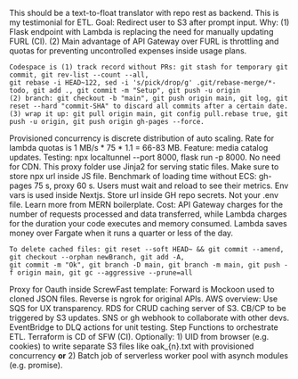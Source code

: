 This should be a text-to-float translator with repo rest as backend. This is my testimonial for ETL. Goal: Redirect user to S3 after prompt input. Why: (1) Flask endpoint with Lambda is replacing the need for manually updating FURL (CI). (2) Main advantage of API Gateway over FURL is throttling and quotas for preventing uncontrolled expenses inside usage plans.

```
Codespace is (1) track record without PRs: git stash for temporary git commit, git rev-list --count --all,
git rebase -i HEAD~122, sed -i 's/pick/drop/g' .git/rebase-merge/*-todo, git add ., git commit -m "Setup", git push -u origin 
(2) branch: git checkout -b "main", git push origin main, git log, git reset --hard "commit-SHA" to discard all commits after a certain date. 
(3) wrap it up: git pull origin main, git config pull.rebase true, git push -u origin, git push origin gh-pages --force.
```

Provisioned concurrency is discrete distribution of auto scaling. Rate for lambda quotas is 1 MB/s * 75 * 1.1 = 66-83 MB. Feature: media catalog updates. Testing: npx localtunnel --port 8000, flask run -p 8000. No need for CDN. This proxy folder use Jinja2 for serving static files. Make sure to store npx url inside JS file. Benchmark of loading time without ECS: gh-pages 75 s, proxy 60 s. Users must wait and reload to see their metrics. Env vars is used inside Nextjs. Store url inside GH repo secrets. Not your .env file. Learn more from MERN boilerplate. Cost: API Gateway charges for the number of requests processed and data transferred, while Lambda charges for the duration your code executes and memory consumed. Lambda saves money over Fargate when it runs a quarter or less of the day.

```
To delete cached files: git reset --soft HEAD~ && git commit --amend, git checkout --orphan newBranch, git add -A,
git commit -m "Ok", git branch -D main, git branch -m main, git push -f origin main, git gc --aggressive --prune=all 
```

Proxy for Oauth inside ScrewFast template: Forward is Mockoon used to cloned JSON files. Reverse is ngrok for original APIs. AWS overview: Use SQS for UX transparency. RDS for CRUD caching server of S3. CB/CP to be triggered by S3 updates. SNS or gh webhook to collaborate with other devs. EventBridge to DLQ actions for unit testing. Step Functions to orchestrate ETL. Terraform is CD of SFW (CI). Optionally: 1) UID from browser (e.g. cookies) to write separate S3 files like oak_{n}.txt with provisioned concurrency **or** 2) Batch job of serverless worker pool with asynch modules (e.g. promise).  

